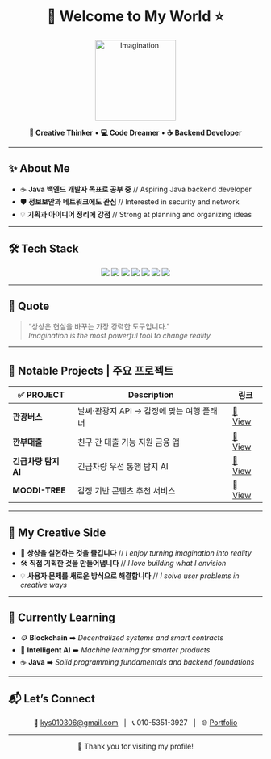<h1 align="center">🚀 Welcome to My World ⭐️</h1>

<p align="center">
  <img src="https://cdn.pixabay.com/animation/2022/10/12/22/41/22-41-33-918_512.gif" width="160" alt="Imagination"/>
</p>


<p align="center">
  <strong>🧠 Creative Thinker</strong> • 
  <strong>💻 Code Dreamer</strong> • 
  <strong>☕ Backend Developer</strong>
</p>

---

## ✨ About Me

- ☕ **Java 백엔드 개발자 목표로 공부 중**  // Aspiring Java backend developer
- 🛡️ **정보보안과 네트워크에도 관심**  // Interested in security and network
- 💡 **기획과 아이디어 정리에 강점**  // Strong at planning and organizing ideas
---

## 🛠 Tech Stack

<div align="center">

<img src="https://img.shields.io/badge/Java-ED8B00?style=for-the-badge&logo=openjdk&logoColor=white"/>
<img src="https://img.shields.io/badge/JavaScript-F7DF1E?style=for-the-badge&logo=javascript&logoColor=black"/>
<img src="https://img.shields.io/badge/React-20232A?style=for-the-badge&logo=react&logoColor=61DAFB"/>
<img src="https://img.shields.io/badge/Node.js-339933?style=for-the-badge&logo=nodedotjs&logoColor=white"/>
<img src="https://img.shields.io/badge/PHP-777BB4?style=for-the-badge&logo=php&logoColor=white"/>
<img src="https://img.shields.io/badge/Linux-FCC624?style=for-the-badge&logo=linux&logoColor=black"/>
<img src="https://img.shields.io/badge/Git-F05032?style=for-the-badge&logo=git&logoColor=white"/>

</div>

---

## 🌟 Quote 

> “상상은 현실을 바꾸는 가장 강력한 도구입니다.”  
> *Imagination is the most powerful tool to change reality.*
 
---

## 🧩 Notable Projects | 주요 프로젝트

| ✅ PROJECT | Description | 링크 |
|---|---|---|
| **관광버스** | 날씨·관광지 API → 감정에 맞는 여행 플래너 | [🔗 View](#) |
| **깐부대출** | 친구 간 대출 기능 지원 금융 앱 |[🔗 View](#) |
| **긴급차량 탐지 AI** | 긴급차량 우선 통행 탐지 AI | [🔗 View](#) |
| **MOODI-TREE** | 감정 기반 콘텐츠 추천 서비스 | [🔗 View](#) |

---

## 🎨 My Creative Side

- 🎈 **상상을 실현하는 것을 즐깁니다**  //  *I enjoy turning imagination into reality*
- 🛠 **직접 기획한 것을 만들어냅니다**  //  *I love building what I envision*
- 💡 **사용자 문제를 새로운 방식으로 해결합니다**  //  *I solve user problems in creative ways*

---

## 🧭 Currently Learning

- 🪙 **Blockchain** ➡️ *Decentralized systems and smart contracts*
- 🤖 **Intelligent AI** ➡️ *Machine learning for smarter products*
- ☕ **Java** ➡️ *Solid programming fundamentals and backend foundations*

---

## 📬 Let’s Connect

<p align="center">
  📧 <a href="mailto:kys010306@gmail.com">kys010306@gmail.com</a> &nbsp; | &nbsp;
  📞 010-5351-3927 &nbsp; | &nbsp;
  🌐 <a href="https://your-portfolio-url.com">Portfolio</a>
</p>


---

<p align="center">
  🙏 Thank you for visiting my profile!  
</p>

